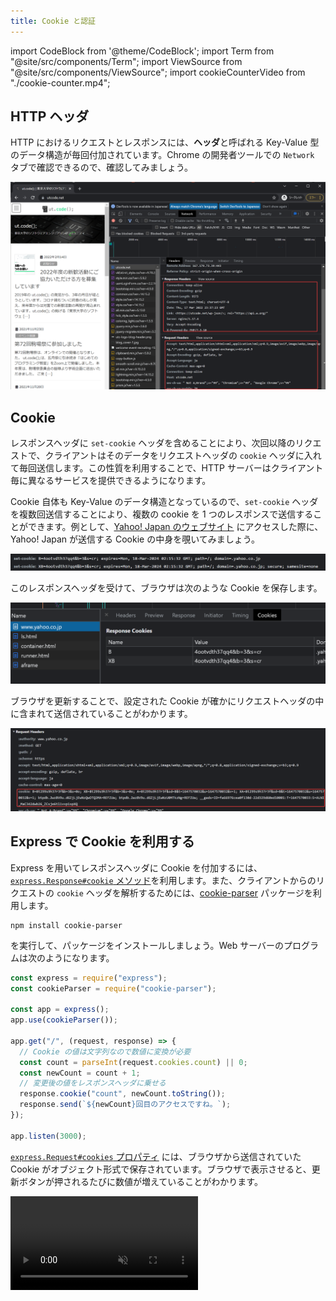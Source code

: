 ```yaml
---
title: Cookie と認証
---
```


import CodeBlock from '@theme/CodeBlock';
import Term from "@site/src/components/Term";
import ViewSource from "@site/src/components/ViewSource";
import cookieCounterVideo from "./cookie-counter.mp4";

## HTTP ヘッダ

HTTP におけるリクエストとレスポンスには、**ヘッダ**と呼ばれる Key-Value 型のデータ構造が毎回付加されています。Chrome の開発者ツールでの `Network` タブで確認できるので、確認してみましょう。

![HTTP ヘッダ](./http-headers.png)

## Cookie

レスポンスヘッダに `set-cookie` ヘッダを含めることにより、次回以降のリクエストで、クライアントはそのデータをリクエストヘッダの `cookie` ヘッダに入れて毎回送信します。この性質を利用することで、HTTP サーバーはクライアント毎に異なるサービスを提供できるようになります。

Cookie 自体も Key-Value のデータ構造となっているので、`set-cookie` ヘッダを複数回送信することにより、複数の cookie を 1 つのレスポンスで送信することができます。例として、[Yahoo! Japan のウェブサイト](https://www.yahoo.co.jp/) にアクセスした際に、Yahoo! Japan が送信する Cookie の中身を覗いてみましょう。

![Yahoo! Japan の Cookie](./yahoo-cookies.png)

このレスポンスヘッダを受けて、ブラウザは次のような Cookie を保存します。

![保存された Cookie](./saved-cookies.png)

ブラウザを更新することで、設定された Cookie が確かにリクエストヘッダの中に含まれて送信されていることがわかります。

![リクエストに付加された Cookie](./sent-cookies.png)

## Express で Cookie を利用する

Express を用いてレスポンスヘッダに Cookie を付加するには、[`express.Response#cookie` メソッド](https://expressjs.com/ja/api.html#res.cookie)を利用します。また、クライアントからのリクエストの `cookie` ヘッダを解析するためには、[cookie-parser](https://www.npmjs.com/package/cookie-parser) パッケージを利用します。

```shell
npm install cookie-parser
```

を実行して、パッケージをインストールしましょう。Web サーバーのプログラムは次のようになります。

```javascript
const express = require("express");
const cookieParser = require("cookie-parser");

const app = express();
app.use(cookieParser());

app.get("/", (request, response) => {
  // Cookie の値は文字列なので数値に変換が必要
  const count = parseInt(request.cookies.count) || 0;
  const newCount = count + 1;
  // 変更後の値をレスポンスヘッダに乗せる
  response.cookie("count", newCount.toString());
  response.send(`${newCount}回目のアクセスですね。`);
});

app.listen(3000);
```

[`express.Request#cookies` プロパティ](https://expressjs.com/ja/api.html#req.cookies) には、ブラウザから送信されていた Cookie がオブジェクト形式で保存されています。ブラウザで表示させると、更新ボタンが押されるたびに数値が増えていることがわかります。

<video src={cookieCounterVideo} controls muted autoPlay loop />

プログラムの流れを整理すると、次の図のようになります。

![プログラムの流れ](./cookie-counter-timeline.png)

### 課題

- Chrome の開発者ツールを用いて、リクエストヘッダとレスポンスヘッダの内容を確認してみましょう。
- シークレットモードでページを開くと値はどうなるでしょうか。

## Cookie を用いた認証

ユーザー名とパスワードを用いて認証するタイプのアプリケーションを考えてみましょう。ユーザー名とパスワードを、そのまま Cookie に入れてしまうと、データが悪意のある第三者に奪われてしまうリスクが高まります。

このため、ログインが成功したタイミングで、クライアントに対してランダムな ID を発行し、Cookie に保存させておくことが一般的です（**セッション ID** と呼ばれる）。次回以降のアクセスでは、このセッション ID を用いて認証を行います。このフローを図にすると、次のようになります。

![セッション](./session.png)

### 課題

ユーザーが自分のユーザー名とパスワードでログインし、プロフィールを表示できるウェブアプリケーションを作成してみましょう。

`schema.prisma` は次の通りとします。

```javascript title=schema.prisma
model User {
  id       Int    @id @default(autoincrement())
  username String @unique
  password String
}

model Session {
  id     String @id // 一意でランダムなID
  userId Int // User の ID
}
```

<ViewSource url={import.meta.url} path="_samples/profile" noCodeSandbox />
